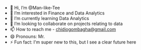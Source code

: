 - 👋 Hi, I’m @Man-like-Tee
- 👀 I’m interested in Finance and Data Analytics
- 🌱 I’m currently learning Data Analytics
- 💞️ I’m looking to collaborate on projects relating to data
- 📫 How to reach me - chidiogombagha@gmail.com
- 😄 Pronouns: Mr.
- ⚡ Fun fact: I'm super new to this, but I see a clear future here

<!---
Man-like-Tee/Man-like-Tee is a ✨ special ✨ repository because its `README.md` (this file) appears on your GitHub profile.
You can click the Preview link to take a look at your changes.
--->

